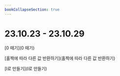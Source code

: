 ```yaml
---
bookCollapseSection: true
---
```

# 23.10.23 - 23.10.29

[0 떼기](0 떼기)

[홀짝에 따라 다른 값 반환하기](홀짝에 따라 다른 값 반환하기)

[l로 만들기](l로 만들기)